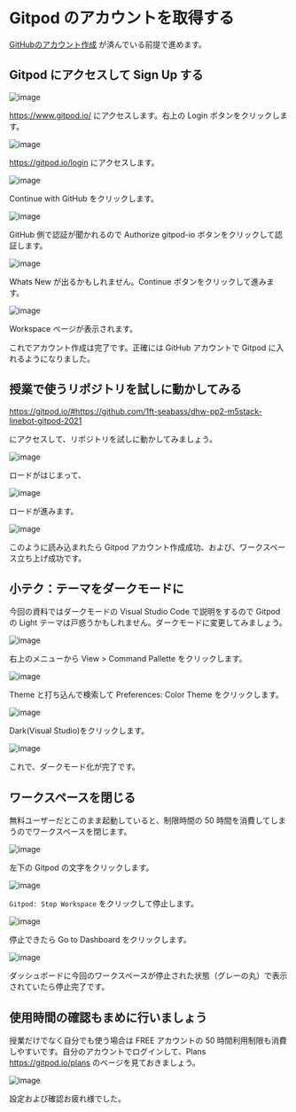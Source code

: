 # Gitpod のアカウントを取得する

[GitHubのアカウント作成](12-github-account.md) が済んでいる前提で進めます。

## Gitpod にアクセスして Sign Up する

![image](https://i.gyazo.com/098b415d6474c81f9b67a0a9207f057f.png)

https://www.gitpod.io/ にアクセスします。右上の Login ボタンをクリックします。

![image](https://i.gyazo.com/ef1e53eca8a043c8e057e5601de97fe3.png)

https://gitpod.io/login にアクセスします。

![image](https://i.gyazo.com/aaa06eebd0697a11b000effead29edcd.png)

Continue with GitHub をクリックします。

![image](https://i.gyazo.com/2b8d2665c775a5c582cd990e41e05c4d.png)

GitHub 側で認証が聞かれるので Authorize gitpod-io ボタンをクリックして認証します。

![image](https://i.gyazo.com/a6b16d42d78d38e8092d5bc546288936.png)

Whats New が出るかもしれません。Continue ボタンをクリックして進みます。

![image](https://i.gyazo.com/dfd1e731a66afc5e61e6b477b826a06b.png)

Workspace ページが表示されます。

これでアカウント作成は完了です。正確には GitHub アカウントで Gitpod に入れるようになりました。

## 授業で使うリポジトリを試しに動かしてみる

https://gitpod.io/#https://github.com/1ft-seabass/dhw-pp2-m5stack-linebot-gitpod-2021

にアクセスして、リポジトリを試しに動かしてみましょう。

![image](https://i.gyazo.com/418fcdb0b0bec25f272daedf7af0aed2.png)

ロードがはじまって、

![image](https://i.gyazo.com/45f46b40b282cef6d9792cdaf5f305e9.png)

ロードが進みます。

![image](https://i.gyazo.com/d04f596110fc58b532c914afa1bf07c3.png)

このように読み込まれたら Gitpod アカウント作成成功、および、ワークスペース立ち上げ成功です。

## 小テク：テーマをダークモードに

今回の資料ではダークモードの Visual Studio Code で説明をするので Gitpod の Light テーマは戸惑うかもしれません。ダークモードに変更してみましょう。

![image](https://i.gyazo.com/47501bdcfc376116672bee54a916c764.png)

右上のメニューから View > Command Pallette をクリックします。

![image](https://i.gyazo.com/6737dfcd1c19221015e394eb3d3d3b85.png)

Theme と打ち込んで検索して Preferences: Color Theme をクリックします。

![image](https://i.gyazo.com/cabdddcde7947e5d8c49560883eca484.png)

Dark(Visual Studio)をクリックします。

![image](https://i.gyazo.com/ea1e302f61f12cb578c574406d0d9eaf.png)

これで、ダークモード化が完了です。

## ワークスペースを閉じる

無料ユーザーだとこのまま起動していると、制限時間の 50 時間を消費してしまうのでワークスペースを閉じます。

![image](https://i.gyazo.com/89eaafbfda32cbb0057a9d2241109bf7.png)

左下の Gitpod の文字をクリックします。

![image](https://i.gyazo.com/c779a78481a80d316809739874290539.png)

`Gitpod: Stop Workspace` をクリックして停止します。

![image](https://i.gyazo.com/9390db6e8af50846e85d322962e1d47a.png)

停止できたら Go to Dashboard をクリックします。

![image](https://i.gyazo.com/f4749258899c60b4d4f71fa822067eae.png)

ダッシュボードに今回のワークスペースが停止された状態（グレーの丸）で表示されていたら停止完了です。

## 使用時間の確認もまめに行いましょう

授業だけでなく自分でも使う場合は FREE アカウントの 50 時間利用制限も消費しやすいです。自分のアカウントでログインして、Plans https://gitpod.io/plans のページを見ておきましょう。

![image](https://i.gyazo.com/2697b0a9c6edd42e4047cf69f054ea20.png)


設定および確認お疲れ様でした。




